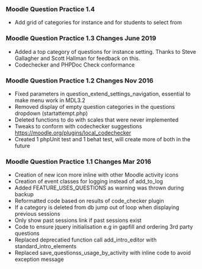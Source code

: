### Moodle Question Practice 1.4
- Add grid of categories for instance and for students to select from

### Moodle Question Practice 1.3 Changes June 2019
- Added a top category of questions for instance setting. Thanks to Steve Gallagher and Scott Hallman for feedback on this.
- Codechecker and PHPDoc Check conformance

### Moodle Question Practice 1.2 Changes Nov 2016
 - Fixed parameters in question_extend_settings_navigation, essential to make menu work in MDL3.2
 - Removed display of empty question categories in the questions dropdown (startattempt.php)
 - Deleted functions to do with scales that were never implemented
 - Tweaks to conform with codechecker suggestions https://moodle.org/plugins/local_codechecker
 - Created 1 phpUnit test and 1 behat test, will create more of both in the future


### Moodle Question Practice 1.1 Changes Mar 2016
- Creation of new icon more inline with other Moodle activity icons
- Creation of event classes for logging instead of add_to_log
- Added FEATURE_USES_QUESTIONS as warning was thrown during backup
- Reformatted code based on results of code_checker plugin
- If a category is deleted from db jump out of loop when displaying previous sessions
- Only show past sessions link if past sessions exist
- Code to ensure jquery initialisation e.g in gapfill and ordering 3rd party questions
- Replaced deprecatied function call add_intro_editor with standard_intro_elements
- Replaced save_questionss_usage_by_activity with inline code to avoid exception message






